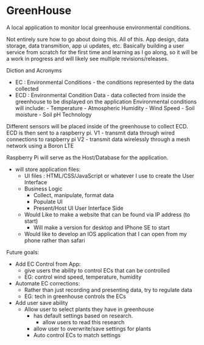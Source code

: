 # GreenHouse
A local application to monitor local greenhouse environmental conditions.

Not entirely sure how to go about doing this. All of this. App design, data storage, data transmition, app ui updates, etc.
Basically building a user service from scratch for the first time and learning as I go along, 
so it will be a work in progress and will likely see multiple revisions/releases.

Diction and Acronyms
  - EC : Environmental Conditions - the conditions represented by the data collected
  - ECD : Environmental Condition Data - data collected from inside the greenhouse to be displayed on the application
          Environmental conditions will include:
          - Temperature
          - Atmospheric Humidity
          - Wind Speed
          - Soil moisture
          - Soil pH
Technology

Different sensors will be placed inside of the greenhouse to collect ECD.
ECD is then sent to a raspberry pi.
V1 - transmit data through wired connections to raspberry pi
V2 - transmit data wirelessly through a mesh network using a Boron LTE

Raspberry Pi will serve as the Host/Database for the application.
- will store application files:
    - UI files : HTML/CSS/JavaScript or whatever I use to create the User Interface
    - Business Logic
        - Collect, manipulate, format data
        - Populate UI
        - Present/Host UI
User Interface Side
  - Would Like to make a website that can be found via IP address (to start)
      - Will make a version for desktop and IPhone SE to start
  - Would like to develop an IOS application that I can open from my phone rather than safari
 
Future goals: 
  - Add EC Control from App:
      - give users the ability to control ECs that can be controlled
      - EG: control wind speed, temperature, humidity
  - Automate EC corrections:
      - Rather than just recording and presenting data, try to regulate data
      - EG: tech in greenhouse controls the ECs
  - Add user save ability
      - Allow user to select plants they have in greenhouse
        - has default settings based on research.
            - allow users to read this research
        - allow user to overwrite/save settings for plants
        - Auto control ECs to match settings